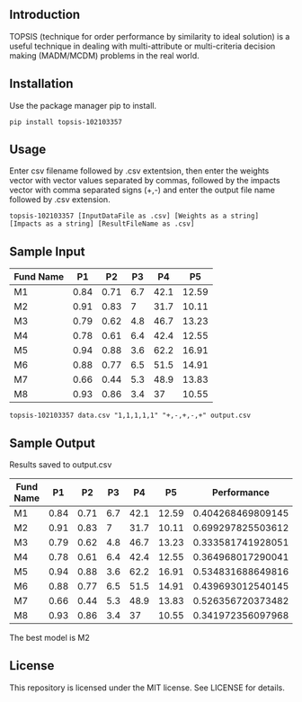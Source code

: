 ## Introduction

TOPSIS (technique for order performance by similarity to ideal solution) is a useful technique in dealing with multi-attribute or multi-criteria decision making (MADM/MCDM) problems in the real world.

## Installation
Use the package manager pip to install.

```pip install topsis-102103357```

## Usage
Enter csv filename followed by .csv extentsion, then enter the weights vector with vector values separated by commas, followed by the impacts vector with comma separated signs (+,-) and enter the output file name followed by .csv extension.

```topsis-102103357 [InputDataFile as .csv] [Weights as a string] [Impacts as a string] [ResultFileName as .csv]```

## Sample Input

| Fund Name| P1	  | P2	 | P3  | P4	  | P5    |
|----------|------|------|-----|------|-------|
| M1	   | 0.84 |	0.71 | 6.7 | 42.1 |	12.59 |
| M2	   | 0.91 |	0.83 | 7   | 31.7 |	10.11 |
| M3	   | 0.79 |	0.62 | 4.8 | 46.7 |	13.23 |
| M4	   | 0.78 |	0.61 | 6.4 | 42.4 |	12.55 |
| M5	   | 0.94 |	0.88 | 3.6 | 62.2 | 16.91 |
| M6	   | 0.88 | 0.77 | 6.5 | 51.5 | 14.91 |
| M7	   | 0.66 | 0.44 | 5.3 | 48.9 | 13.83 |
| M8	   | 0.93 | 0.86 | 3.4 | 37   | 10.55 |

```topsis-102103357 data.csv "1,1,1,1,1" "+,-,+,-,+" output.csv```

## Sample Output

Results saved to output.csv

| Fund Name| P1	  | P2	 | P3  | P4	  | P5    |     Performance   | Rank |
|----------|------|------|-----|------|-------|-------------------|------|
| M1	   | 0.84 |	0.71 | 6.7 | 42.1 |	12.59 | 0.404268469809145 | 5.0  |
| M2	   | 0.91 |	0.83 | 7   | 31.7 |	10.11 | 0.699297825503612 | 1.0  |
| M3	   | 0.79 |	0.62 | 4.8 | 46.7 |	13.23 | 0.333581741928051 | 8.0  |
| M4	   | 0.78 |	0.61 | 6.4 | 42.4 |	12.55 | 0.364968017290041 | 6.0  |
| M5	   | 0.94 |	0.88 | 3.6 | 62.2 | 16.91 | 0.534831688649816 | 2.0  |
| M6	   | 0.88 | 0.77 | 6.5 | 51.5 | 14.91 | 0.439693012540145 | 4.0  |
| M7	   | 0.66 | 0.44 | 5.3 | 48.9 | 13.83 | 0.526356720373482 | 3.0  |
| M8	   | 0.93 | 0.86 | 3.4 | 37   | 10.55 | 0.341972356097968 | 7.0  |

The best model is M2

## License

This repository is licensed under the MIT license. See LICENSE for details.